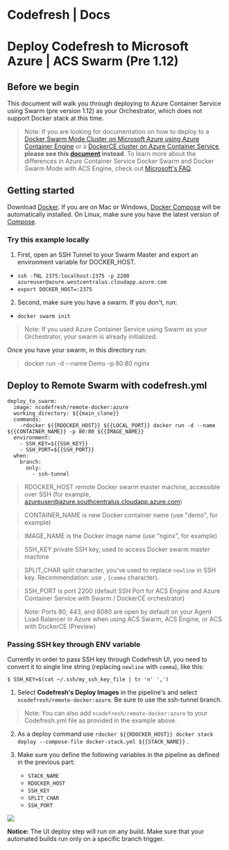 # Codefresh | Docs

# Deploy Codefresh to Microsoft Azure | ACS Swarm (Pre 1.12)

## Before we begin

This document will walk you through deploying to Azure Container Service using Swarm (pre version 1.12) as your Orchestrator, which does not support Docker stack at this time.  

> Note: If you are looking for documentation on how to deploy to a [Docker Swarm Mode Cluster on Microsoft Azure using Azure Container Engine][1] or a [DockerCE cluster on Azure Container Service][2], **please see this [document][3] instead**. To learn more about the differences in Azure Container Service Docker Swarm and Docker Swarm Mode with ACS Engine, check out [Microsoft's FAQ][4].

## Getting started

Download [Docker][5]. If you are on Mac or Windows, [Docker Compose][6] will be automatically installed. On Linux, make sure you have the latest version of [Compose][7].

### Try this example locally 

1. First, open an SSH Tunnel to your Swarm Master and export an environment variable for DOCKER_HOST.
  - `ssh -fNL 2375:localhost:2375 -p 2200 azureuser@azure.westcentralus.cloudapp.azure.com`
  - `export DOCKER_HOST=:2375`
2. Second, make sure you have a swarm. If you don't, run:
  - `docker swarm init`

> Note: If you used Azure Container Service using Swarm as your Orchestrator, your swarm is already initialized.

Once you have your swarm, in this directory run:

> docker run -d --name Demo -p 80:80 nginx

## Deploy to Remote Swarm with codefresh.yml    
    
    deploy_to_swarm:
      image: ncodefresh/remote-docker:azure
      working_directory: ${{main_clone}}
      commands:
        -rdocker ${{RDOCKER_HOST}} ${{LOCAL_PORT}} docker run -d --name ${{CONTAINER_NAME}} -p 80:80 ${{IMAGE_NAME}}
      environment:
        - SSH_KEY=${{SSH_KEY}}
        - SSH_PORT=${{SSH_PORT}}
      when:
        branch:
          only:
            - ssh-tunnel

> RDOCKER_HOST remote Docker swarm master machine, accessible over SSH (for example, azureuser@azure.southcentralus.cloudapp.azure.com)

> CONTAINER_NAME is new Docker container name (use "demo", for example)

> IMAGE_NAME is the Docker image name (use "nginx", for example)

> SSH_KEY private SSH key, used to access Docker swarm master machine

> SPLIT_CHAR split character, you've used to replace `newline` in SSH key. Recommendation: use `,` (`comma` character).

> SSH_PORT is port 2200 (default SSH Port for ACS Engine and Azure Container Service with Swarm / DockerCE orchestrator)

> Note: Ports 80, 443, and 8080 are open by default on your Agent Load Balancer in Azure when using ACS Swarm, ACS Engine, or ACS with DockerCE (Preview)

### Passing SSH key through ENV variable 

Currently in order to pass SSH key through Codefresh UI, you need to convert it to single line string (replacing `newline` with `comma`), like this:
    
    
    $ SSH_KEY=$(cat ~/.ssh/my_ssh_key_file | tr 'n' ',')
    

1. Select **Codefresh's Deploy Images** in the pipeline's and select `ncodefresh/remote-docker:azure`. Be sure to use the ssh-tunnel branch.

> Note: You can also add `ncodefresh/remote-docker:azure` to your Codefresh.yml file as provided in the example above.

2. As a deploy command use `rdocker ${{RDOCKER_HOST}} docker stack deploy --compose-file docker-stack.yml ${{STACK_NAME}}` .

3. Make sure you define the following variables in the pipeline as defined in the previous part:

    * `STACK_NAME`
    * `RDOCKER_HOST`
    * `SSH_KEY`
    * `SPLIT_CHAR`
    * `SSH_PORT`

![][6]

**Notice:** The UI deploy step will run on any build. Make sure that your automated builds run only on a specific branch trigger.

[1]: https://github.com/Azure/azure-quickstart-templates/tree/master/101-acsengine-swarmmode
[2]: https://docs.microsoft.com/en-us/azure/container-service/dcos-swarm/container-service-swarm-mode-walkthrough
[3]: Swarm-mode.md
[4]: https://docs.microsoft.com/en-us/azure/container-service/kubernetes/container-service-faq
[5]: https://www.docker.com/products/overview
[6]: https://docs.docker.com/compose
[7]: https://docs.docker.com/compose/install/